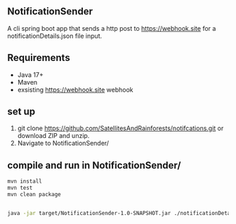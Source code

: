 ## NotificationSender

A cli spring boot app that sends a http post to 
https://webhook.site 
for a notificationDetails.json file input.

## Requirements
- Java 17+
- Maven
- exsisting https://webhook.site webhook 

## set up 
1. git clone https://github.com/SatellitesAndRainforests/notifcations.git
    or
   download ZIP and unzip.
2. Navigate to NotificationSender/

## compile and run in NotificationSender/
```bash
mvn install
mvn test
mvn clean package


java -jar target/NotificationSender-1.0-SNAPSHOT.jar ./notificationDetails.json


